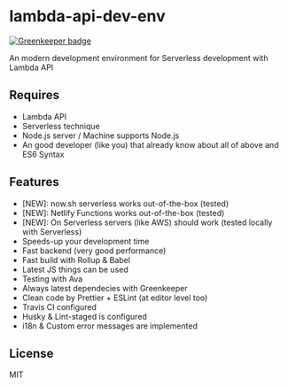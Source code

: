 # lambda-api-dev-env

[![Greenkeeper badge](https://badges.greenkeeper.io/dalisoft/lambda-api-dev-env.svg)](https://greenkeeper.io/)

An modern development environment for Serverless development with Lambda API

## Requires

- Lambda API
- Serverless technique
- Node.js server / Machine supports Node.js
- An good developer (like you) that already know about all of above and ES6 Syntax

## Features

- [NEW]: now.sh serverless works out-of-the-box (tested)
- [NEW]: Netlify Functions works out-of-the-box (tested)
- [NEW]: On Serverless servers (like AWS) should work (tested locally with Serverless)
- Speeds-up your development time
- Fast backend (very good performance)
- Fast build with Rollup & Babel
- Latest JS things can be used
- Testing with Ava
- Always latest dependecies with Greenkeeper
- Clean code by Prettier + ESLint (at editor level too)
- Travis CI configured
- Husky & Lint-staged is configured
- i18n & Custom error messages are implemented

## License

MIT
